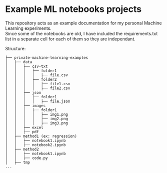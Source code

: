 # Example ML notebooks projects

This repository acts as an example documentation for my personal Machine Learning experiments.  
Since some of the notebooks are old, I have included the requirements.txt list in a separate cell for each of them so they are independant.

Structure:
```
├── private-machine-learning-examples
│   ├── data
│   │   ├── csv-txt
│   │   │   ├── folder1
│   │   │   │   ├── file.csv
│   │   │   ├── folder2
│   │   │   │   ├── file1.csv
│   │   │   │   ├── file2.csv
│   │   ├── json
│   │   │   ├── folder1
│   │   │   │   ├── file.json
│   │   ├── images
│   │   │   ├── folder1
│   │   │   │   ├── img1.png
│   │   │   │   ├── img2.png
│   │   │   │   ├── img3.png
│   │   ├── excel
│   │   ├── pdf
│   ├── method1 (ex: regression)
│   │   ├── notebook1.ipynb
│   │   ├── notebook2.ipynb
│   ├── method2
│   │   ├── notebook1.ipynb
│   │   ├── code.py
│   ├── tmp
...
```
